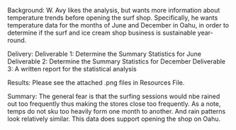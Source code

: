 
Background:
W. Avy likes the analysis, but wants more information about temperature trends before opening the surf shop. Specifically, he wants temperature data for the months of June and December in Oahu, in order to determine if the surf and ice cream shop business is sustainable year-round.

Delivery:
Deliverable 1: Determine the Summary Statistics for June
Deliverable 2: Determine the Summary Statistics for December
Deliverable 3: A written report for the statistical analysis

Results:
Please see the attached .png files in Resources File.


Summary:
The general fear is that the surfing sessions would nbe rained out too frequently thus making the stores close too frequently. As a note, temps do not sku too heavily form one month to another.  And rain patterns look relatively similar.  This data does support opening the shop on Oahu.
